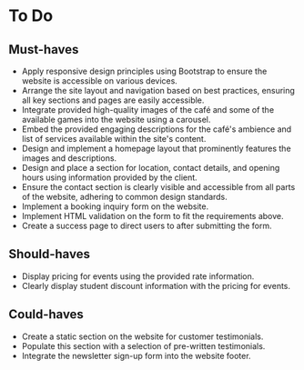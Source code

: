# To Do

## Must-haves

- Apply responsive design principles using Bootstrap to ensure the website is accessible on various devices.
- Arrange the site layout and navigation based on best practices, ensuring all key sections and pages are easily accessible.
- Integrate provided high-quality images of the café and some of the available games into the website using a carousel.
- Embed the provided engaging descriptions for the café's ambience and list of services available within the site's content.
- Design and implement a homepage layout that prominently features the images and descriptions.
- Design and place a section for location, contact details, and opening hours using information provided by the client.
- Ensure the contact section is clearly visible and accessible from all parts of the website, adhering to common design standards.
- Implement a booking inquiry form on the website.
- Implement HTML validation on the form to fit the requirements above.
- Create a success page to direct users to after submitting the form.

## Should-haves

- Display pricing for events using the provided rate information.
- Clearly display student discount information with the pricing for events.

## Could-haves

- Create a static section on the website for customer testimonials.
- Populate this section with a selection of pre-written testimonials.
- Integrate the newsletter sign-up form into the website footer.